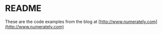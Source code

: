 # README

These are the code examples from the blog at [http://www.numerately.com](http://www.numerately.com)
